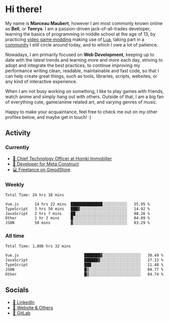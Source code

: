 # Hi there!

My name is **Marceau Maubert**, however I am most commonly known online as **Bell**, or **Tenrys**. I am a passion-driven jack-of-all-trades developer, learning the basics of programming in middle school at the age of 13, by practicing [video game modding](https://garrysmod.com) making use of [Lua](https://lua.org), taking part in a [community](https://metastruct.net) I still circle around today, and to which I owe a lot of patience.

Nowadays, I am primarily focused on **Web Development**, keeping up to date with the latest trends and learning more and more each day, striving to adopt  and integrate the best practices, to continue improving my performance writing clean, readable, maintainable and fast code, so that I can help create great things, such as tools, libraries, scripts, websites, or any kind of interactive experience.

When I am not busy working on something, I like to play games with friends, watch anime and simply hang out with others. Outside of that, I am a big fan of everything cute, game/anime related art, and varying genres of music.

Happy to make your acquaintance, feel free to check me out on my other profiles below, and maybe get in touch! :)

## Activity

### Currently

- [🏢 Chief Technology Officer at Homki Immobilier](https://homki-immobilier.com)
- [🎈 Developer for Meta Construct](https://metastruct.net)
- [💻 Freelance on GmodStore](https://www.gmodstore.com/users/Tenrys)

### Weekly
<!--START_SECTION:wakaWeekly-->

```txt
Total Time: 24 hrs 38 mins

Vue.js       14 hrs 22 mins  ██████████████░░░░░░░░░░░   55.95 %
TypeScript   3 hrs 50 mins   ███▓░░░░░░░░░░░░░░░░░░░░░   14.92 %
JavaScript   2 hrs 7 mins    ██░░░░░░░░░░░░░░░░░░░░░░░   08.26 %
Other        1 hr 2 mins     █░░░░░░░░░░░░░░░░░░░░░░░░   04.09 %
JSON         50 mins         ▓░░░░░░░░░░░░░░░░░░░░░░░░   03.29 %
```

<!--END_SECTION:wakaWeekly-->

### All time
<!--START_SECTION:wakaTotal-->

```txt
Total Time: 1,806 hrs 32 mins

Vue.js                             ███████▓░░░░░░░░░░░░░░░░░   30.49 %
JavaScript                         ██████▓░░░░░░░░░░░░░░░░░░   27.13 %
TypeScript                         ███░░░░░░░░░░░░░░░░░░░░░░   11.48 %
JSON                               █▒░░░░░░░░░░░░░░░░░░░░░░░   04.77 %
Other                              █▒░░░░░░░░░░░░░░░░░░░░░░░   04.74 %
```

<!--END_SECTION:wakaTotal-->

## Socials

- [👔 LinkedIn](https://www.linkedin.com/in/marceau-maubert)
- [🔗 Website & Others](https://bell.moe)
- [🦊 GitLab](https://gitlab.com/Tenrys)

